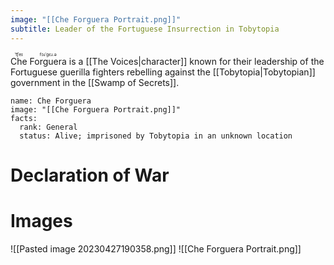 ```yaml
---
image: "[[Che Forguera Portrait.png]]"
subtitle: Leader of the Fortuguese Insurrection in Tobytopia
---
```


<ruby>Che<rt>ˈt͡ʃeɪ</rt></ruby> <ruby>Forguera<rt>fɔɹˈgɛɹ.ə</rt></ruby> is a [[The Voices|character]] known for their leadership of the Fortuguese guerilla fighters rebelling against the [[Tobytopia|Tobytopian]] government in the [[Swamp of Secrets]].

```infobox-character
name: Che Forguera
image: "[[Che Forguera Portrait.png]]"
facts:
  rank: General
  status: Alive; imprisoned by Tobytopia in an unknown location
```

# Declaration of War
<Youtube videoId="m9Mk31BjK-Q" />

# Images

![[Pasted image 20230427190358.png]]
![[Che Forguera Portrait.png]]